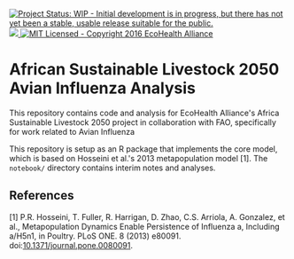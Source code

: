 [![Project Status: WIP - Initial development is in progress, but there has not yet been a stable, usable release suitable for the public.](http://www.repostatus.org/badges/latest/wip.svg)](http://www.repostatus.org/#wip) <a href="https://travis-ci.org/ecohealthalliance/metaflu"> <object data="https://img.shields.io/badge/build-unknown-lightgrey.svg" type="image/png"> <img src="https://travis-ci.org/ecohealthalliance/metaflu.svg?branch=master" /> </object></a> [![MIT Licensed - Copyright 2016 EcoHealth Alliance](https://img.shields.io/badge/license-MIT-blue.svg)](https://badges.mit-license.org/)

<!-- README.md is generated from README.Rmd. Please edit that file -->
African Sustainable Livestock 2050 Avian Influenza Analysis
===========================================================

This repository contains code and analysis for EcoHealth Alliance's Africa Sustainable Livestock 2050 project in collaboration with FAO, specifically for work related to Avian Influenza

This repository is setup as an R package that implements the core model, which is based on Hosseini et al.'s 2013 metapopulation model \[1\]. The `notebook/` directory contains interim notes and analyses.

References
----------

\[1\] P.R. Hosseini, T. Fuller, R. Harrigan, D. Zhao, C.S. Arriola, A. Gonzalez, et al., Metapopulation Dynamics Enable Persistence of Influenza a, Including a/H5n1, in Poultry. PLoS ONE. 8 (2013) e80091. doi:[10.1371/journal.pone.0080091](https://doi.org/10.1371/journal.pone.0080091).
